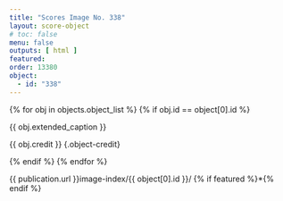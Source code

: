 ```yaml
---
title: "Scores Image No. 338"
layout: score-object
# toc: false
menu: false
outputs: [ html ]
featured: 
order: 13380
object:
  - id: "338"
---
```


{% for obj in objects.object_list %}
{% if obj.id == object[0].id %}

{{ obj.extended_caption }}

{{ obj.credit }} {.object-credit}

{% endif %}
{% endfor %}

<div class="object-credit object-url is-print-only">

{{ publication.url }}image-index/{{ object[0].id }}/ {% if featured %}*{% endif %}

</div>
